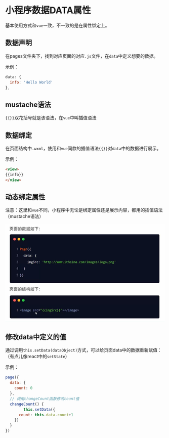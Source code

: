 # 小程序数据DATA属性

基本使用方式和`vue`一致，不一致的是在属性绑定上。

## 数据声明

在pages文件夹下，找到对应页面的对应`.js`文件，在`data`中定义想要的数据。

示例：

```js
data: {
  info: 'Hello World'
},
```



## mustache语法

`{{}}`双花括号就是该语法，在`vue`中叫插值语法

## 数据绑定

在页面结构中`.wxml`，使用和`vue`同款的插值语法`{{}}`对`data`中的数据进行展示。

示例：

```html
<view>
{{info}}
</view>
```



## 动态绑定属性

注意：这里和`vue`不同，小程序中无论是绑定属性还是展示内容，都用的插值语法（mustache语法）

![13-动态绑定数据](../../前端图片/微信小程序/13-动态绑定数据.PNG)



## 修改data中定义的值

通过调用`this.setData(dataObject)`方式，可以给页面data中的数据重新赋值：（有点儿像react中的`setState`）

示例：

```js
page({
  data: {
    count: 0
  },
  // 调用changeCount函数修改count值
  changeCount() {
		this.setData({
      count: this.data.count+1
    })
  }
})
```

